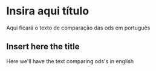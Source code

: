 # Insira aqui título

Aqui ficará o texto de comparação das ods em português

## Insert here the title

Here we'll have the text comparing ods's in english